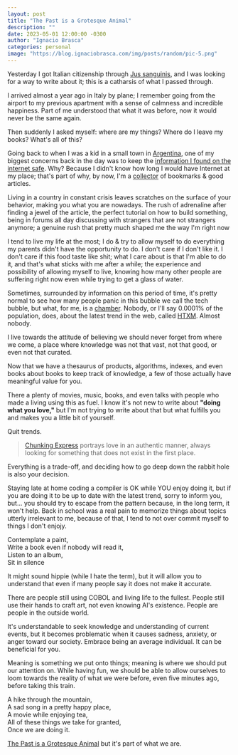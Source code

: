 ```yaml
---
layout: post
title: "The Past is a Grotesque Animal"
description: ""
date: 2023-05-01 12:00:00 -0300
author: "Ignacio Brasca"
categories: personal
image: "https://blog.ignaciobrasca.com/img/posts/random/pic-5.png"
---
```


Yesterday I got Italian citizenship through [Jus sanguinis](https://en.wikipedia.org/wiki/Jus_sanguinis), and I was looking for a way to write about it; this is a catharsis of what I passed through.

I arrived almost a year ago in Italy by plane; I remember going from the airport to my previous apartment with a sense of calmness and incredible happiness. Part of me understood that what it was before, now it would never be the same again. 

Then suddenly I asked myself: where are my things? Where do I leave my books? What's all of this?

Going back to when I was a kid in a small town in [Argentina](https://en.wikipedia.org/wiki/Armstrong,_Santa_Fe), one of my biggest concerns back in the day was to keep the [information I found on the internet safe](https://gwern.net/search#digital). Why? Because I didn't know how long I would have Internet at my place; that's part of why, by now, I'm a [collector](https://en.wikipedia.org/wiki/Collecting) of bookmarks & good articles. 

Living in a country in constant crisis leaves scratches on the surface of your behavior, making you what you are nowadays. The rush of adrenaline after finding a jewel of the article, the perfect tutorial on how to build something, being in forums all day discussing with strangers that are not strangers anymore; a genuine rush that pretty much shaped me the way I'm right now

I tend to live my life at the most; I do & try to allow myself to do everything my parents didn't have the opportunity to do. I don't care if I don't like it. I don't care if this food taste like shit; what I care about is that I'm able to do it, and that's what sticks with me after a while; the experience and possibility of allowing myself to live, knowing how many other people are suffering right now even while trying to get a glass of water.

Sometimes, surrounded by information on this period of time, it's pretty normal to see how many people panic in this bubble we call the tech bubble, but what, for me, is a [chamber](https://en.wikipedia.org/wiki/Echo_chamber_(media)). Nobody, or I'll say 0.0001% of the population, does, about the latest trend in the web, called [HTXM](https://news.ycombinator.com/item?id=35829733). Almost nobody.

I live towards the attitude of believing we should never forget from where we come, a place where knowledge was not that vast, not that good, or even not that curated.

Now that we have a thesaurus of products, algorithms, indexes, and even books about books to keep track of knowledge, a few of those actually have meaningful value for you.

There a plenty of movies, music, books, and even talks with people who made a living using this as fuel. I know it's not new to write about **"doing what you love,"** but I'm not trying to write about that but what fulfills you and makes you a little bit of yourself. 

Quit trends.

> [Chunking Express](https://letterboxd.com/film/chungking-express/) portrays love in an authentic manner, always looking for something that does not exist in the first place.

Everything is a trade-off, and deciding how to go deep down the rabbit hole is also your decision. 

Staying late at home coding a compiler is OK while YOU enjoy doing it, but if you are doing it to be up to date with the latest trend, sorry to inform you, but... you should try to escape from the pattern because, in the long term, it won't help. Back in school was a real pain to memorize things about topics utterly irrelevant to me, because of that, I tend to not over commit myself to things I don't enjojy.

Contemplate a paint,\
Write a book even if nobody will read it,\
Listen to an album,\
Sit in silence

It might sound hippie (while I hate the term), but it will allow you to understand that even if many people say it does not make it accurate. 

There are people still using COBOL and living life to the fullest. People still use their hands to craft art, not even knowing AI's existence. People are people in the outside world.

It's understandable to seek knowledge and understanding of current events, but it becomes problematic when it causes sadness, anxiety, or anger toward our society. Embrace being an average individual. It can be beneficial for you.

Meaning is something we put onto things; meaning is where we should put our attention on. While having fun, we should be able to allow ourselves to loom towards the reality of what we were before, even five minutes ago, before taking this train.

A hike through the mountain,\
A sad song in a pretty happy place,\
A movie while enjoying tea,\
All of these things we take for granted,\
Once we are doing it.

[The Past is a Grotesque Animal](https://www.youtube.com/watch?v=f3RAI8Ntamw) but it's part of what we are.